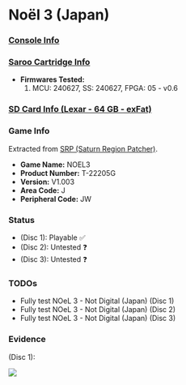 # Noël 3 (Japan)

### [Console Info](../../../../../Info/Consoles/VA13/README.md)

### [Saroo Cartridge Info](../../../../../Info/Cartridges/RetroGameParadiseStore/1.32F/README.md)

- <b>Firmwares Tested:</b>
  1. MCU: 240627, SS: 240627, FPGA: 05 - v0.6

### [SD Card Info (Lexar - 64 GB - exFat)](../../../../../Info/SdCards/Lexar/64GB/exfat/README.md)

### Game Info

Extracted from [SRP (Saturn Region Patcher)](https://segaxtreme.net/resources/saturn-region-patcher.81/download).

- <b>Game Name:</b> NOEL3
- <b>Product Number:</b> T-22205G
- <b>Version:</b> V1.003
- <b>Area Code:</b> J
- <b>Peripheral Code:</b> JW

### Status

- (Disc 1): Playable :white_check_mark:
- (Disc 2): Untested :question:
- (Disc 3): Untested :question:

### TODOs

- Fully test NOeL 3 - Not Digital (Japan) (Disc 1)
- Fully test NOeL 3 - Not Digital (Japan) (Disc 2)
- Fully test NOeL 3 - Not Digital (Japan) (Disc 3)

### Evidence

(Disc 1):

[![](https://img.youtube.com/vi/Npo77r3TntQ/0.jpg)](https://www.youtube.com/watch?v=Npo77r3TntQ)

